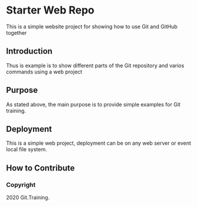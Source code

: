 # Starter Web Repo

This is a simple website project for showing how to use Git and GitHub together

## Introduction

Thus is example is to show different parts of the Git repository and varios commands using a web project

## Purpose

As stated above, the main purpose is to provide simple examples for Git training.

## Deployment

This is a simple web project, deployment can be on any web server or event local file system.

## How to Contribute

### Copyright

2020 Git.Training.